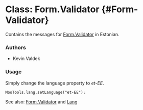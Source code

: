 Class: Form.Validator {#Form-Validator}
=====================================

Contains the messages for [Form.Validator][] in Estonian.

### Authors

* Kevin Valdek

### Usage

Simply change the language property to *et-EE*.

	MooTools.lang.setLanguage("et-EE");

See also: [Form.Validator][] and [Lang][]

[Form.Validator]: http://www.mootools.net/docs/more/Forms/Form.Validator#Form-Validator
[Lang]: http://www.mootools.net/docs/more/Core/Lang
